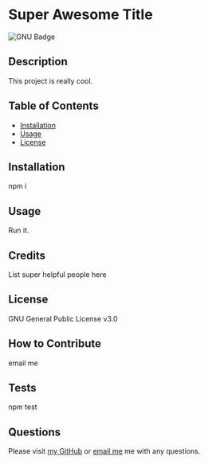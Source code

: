 
# Super Awesome Title

![GNU Badge](https://img.shields.io/badge/License-GPLv3-blue)

## Description
This project is really cool.

## Table of Contents

- [Installation](#installation)
- [Usage](#usage)
- [License](#license)

## Installation
npm i

## Usage
Run it.

## Credits
List super helpful people here


## License
GNU General Public License v3.0
  

## How to Contribute
email me
## Tests
npm test
## Questions
Please visit [my GitHub](http://www.github.com/shanna-not-shawna) or [email me](mailto:test@email.com) me with any questions.